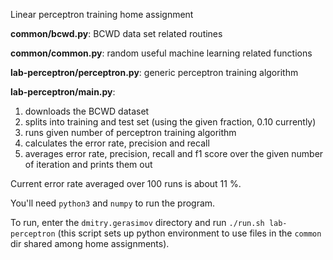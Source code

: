 Linear perceptron training home assignment

**common/bcwd.py**: BCWD data set related routines

**common/common.py**: random useful machine learning related functions

**lab-perceptron/perceptron.py**: generic perceptron training algorithm

**lab-perceptron/main.py**:

1. downloads the BCWD dataset
2. splits into training and test set (using the given fraction, 0.10 currently)
3. runs given number of perceptron training algorithm
4. calculates the error rate, precision and recall
5. averages error rate, precision, recall and f1 score over the given number of iteration and prints them out

Current error rate averaged over 100 runs is about 11 %.

You'll need `python3` and `numpy` to run the program.

To run, enter the `dmitry.gerasimov` directory and run `./run.sh lab-perceptron` (this script sets up python environment
to use files in the `common` dir shared among home assignments).
